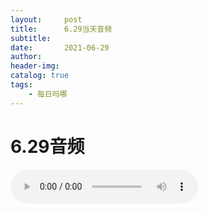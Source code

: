 ```yaml
---
layout:     post
title:      6.29当天音频
subtitle:   
date:       2021-06-29
author:     
header-img: 
catalog: true
tags:
    - 每日吗哪
---
```


# 6.29音频

<p>
    <audio controls="">
    <source src="\music\合辑\6.29音频.mp3">6.29日音频</audio>
</p>

